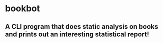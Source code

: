 # bookbot

## A CLI program that does static analysis on books and prints out an interesting statistical report!
